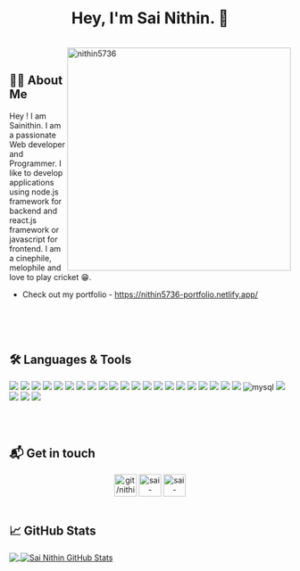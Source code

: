 <h1 align="center"> Hey, I'm Sai Nithin. 👋 </h1>

</br>
<img align="right" width="400" src="https://media4.giphy.com/media/iacy1iCRyhgBNi6Mq1/giphy.gif" alt="nithin5736" /> 
</br>

## 👨‍🎓 About Me

Hey ! I am Sainithin. I am a passionate Web developer and Programmer. I like to develop applications using node.js framework for backend and react.js framework or javascript for frontend. I am a cinephile, melophile and love to play cricket 😁.

- Check out my portfolio - <a href="https://nithin5736-portfolio.netlify.app/">https://nithin5736-portfolio.netlify.app/</a>

<br />
<br />
<br />

## 🛠️ Languages & Tools

<img src="https://img.shields.io/badge/C-00599C?style=for-the-badge&logo=c&logoColor=white" />      <img src="https://img.shields.io/badge/C%2B%2B-00599C?style=for-the-badge&logo=c%2B%2B&logoColor=white" />      <img src="https://img.shields.io/badge/HTML5-E34F26?style=for-the-badge&logo=html5&logoColor=white" />      <img src="https://img.shields.io/badge/JavaScript-323330?style=for-the-badge&logo=javascript&logoColor=F7DF1E" />      <img src="https://img.shields.io/badge/json-5E5C5C?style=for-the-badge&logo=json&logoColor=white" />      <img src="https://img.shields.io/badge/Python-FFD43B?style=for-the-badge&logo=python&logoColor=blue" />
<img src="https://img.shields.io/badge/Ant%20Design-1890FF?style=for-the-badge&logo=antdesign&logoColor=white" />      <img src="https://img.shields.io/badge/Bootstrap-563D7C?style=for-the-badge&logo=bootstrap&logoColor=white" />        <img src="https://img.shields.io/badge/Express.js-000000?style=for-the-badge&logo=express&logoColor=white" />      <img src="https://img.shields.io/badge/firebase-ffca28?style=for-the-badge&logo=firebase&logoColor=black" />    <img src="https://img.shields.io/badge/Font_Awesome-339AF0?style=for-the-badge&logo=fontawesome&logoColor=white" />      <img src="https://img.shields.io/badge/GitHub%20Pages-222222?style=for-the-badge&logo=GitHub%20Pages&logoColor=white" />      <img src="https://img.shields.io/badge/GraphQl-E10098?style=for-the-badge&logo=graphql&logoColor=white" />      <img src="https://img.shields.io/badge/Hoppscotch-31C48D?style=for-the-badge&logo=hoppscotch&logoColor=white" />      <img src="https://img.shields.io/badge/JWT-000000?style=for-the-badge&logo=JSON%20web%20tokens&logoColor=white" />      <img src="https://img.shields.io/badge/Material%20UI-007FFF?style=for-the-badge&logo=mui&logoColor=white" />      <img src="https://img.shields.io/badge/next.js-000000?style=for-the-badge&logo=nextdotjs&logoColor=white" />  <img src="https://img.shields.io/badge/Node.js-339933?style=for-the-badge&logo=nodedotjs&logoColor=white" />      <img src="https://img.shields.io/badge/React-20232A?style=for-the-badge&logo=react&logoColor=61DAFB" />      <img src="https://img.shields.io/badge/Redux-593D88?style=for-the-badge&logo=redux&logoColor=white" />
<img src="https://img.shields.io/badge/MongoDB-4EA94B?style=for-the-badge&logo=mongodb&logoColor=white" />    <img alt="mysql" src="https://img.shields.io/badge/MySQL-005C84?style=for-the-badge&logo=mysql&logoColor=white" />      <img src="https://img.shields.io/badge/SQLite-07405E?style=for-the-badge&logo=sqlite&logoColor=white" />
<img src="https://img.shields.io/badge/Atom-66595C?style=for-the-badge&logo=Atom&logoColor=white" />      <img src="https://img.shields.io/badge/VSCode-0078D4?style=for-the-badge&logo=visual%20studio%20code&logoColor=white" />      <img src="https://img.shields.io/badge/sublime_text-%23575757.svg?&style=for-the-badge&logo=sublime-text&logoColor=important" />

<br />
<br />

## 📬 Get in touch

<p align="center">
<a href="https://github.com/nithin5736" target="blank"><img align="center" alt="git/nithin5736" src="https://cdn.jsdelivr.net/npm/simple-icons@3.13.0/icons/github.svg" height="40" width="40"/></a>
<a href="https://www.linkedin.com/in/sai-nithin-6495801b9/" target="blank"><img align="center" src="https://cdn.jsdelivr.net/npm/simple-icons@3.0.1/icons/linkedin.svg" alt="sai-nithin" height="40" width="40" /></a>
<a href="mailto:sainithin.g20@iiits.in" target="blank"><img align="center" src="https://cdn.jsdelivr.net/npm/simple-icons@3.0.1/icons/gmail.svg" alt="sai-nithin" height="40" width="40" /></a>

 <br />
<br />
  
## &#x1f4c8; GitHub Stats

<a href="https://github.com/nithin5736">
  <img align="center" src="https://github-readme-stats.vercel.app/api/top-langs/?username=nithin5736&title_color=ffffff&text_color=c9cacc&icon_color=2bbc8a&bg_color=1d1f21" />
</a>

<a href="https://github.com/nithin5736">
  <img align="center" src="https://github-readme-stats.vercel.app/api?username=nithin5736&show_icons=true&line_height=27&count_private=true&title_color=ffffff&text_color=c9cacc&icon_color=2bbc8a&bg_color=1d1f21" alt="Sai Nithin GitHub Stats" />
</a>
